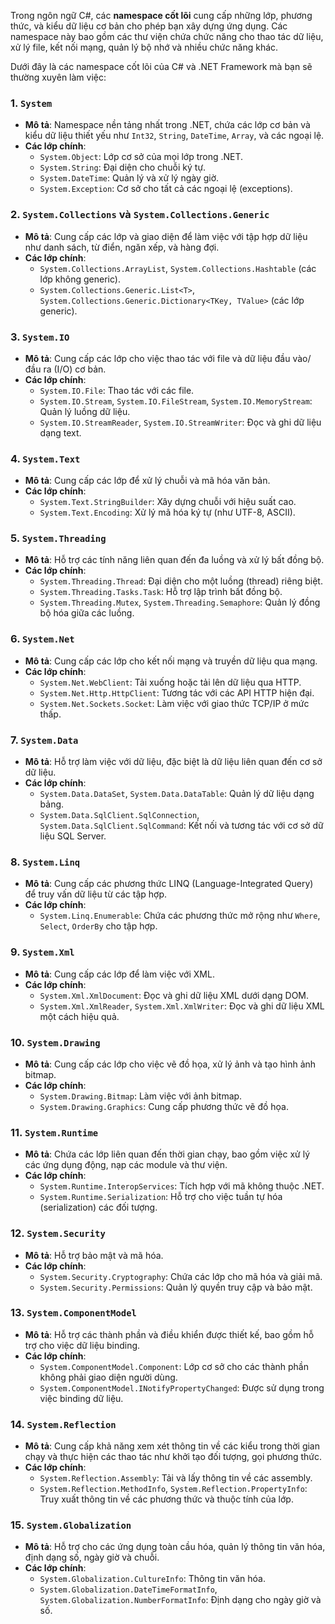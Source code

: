 Trong ngôn ngữ C#, các **namespace cốt lõi** cung cấp những lớp, phương thức, và kiểu dữ liệu cơ bản cho phép bạn xây dựng ứng dụng. Các namespace này bao gồm các thư viện chứa chức năng cho thao tác dữ liệu, xử lý file, kết nối mạng, quản lý bộ nhớ và nhiều chức năng khác.

Dưới đây là các namespace cốt lõi của C# và .NET Framework mà bạn sẽ thường xuyên làm việc:

### 1. `System`

- **Mô tả**: Namespace nền tảng nhất trong .NET, chứa các lớp cơ bản và kiểu dữ liệu thiết yếu như `Int32`, `String`, `DateTime`, `Array`, và các ngoại lệ.
- **Các lớp chính**:
  - `System.Object`: Lớp cơ sở của mọi lớp trong .NET.
  - `System.String`: Đại diện cho chuỗi ký tự.
  - `System.DateTime`: Quản lý và xử lý ngày giờ.
  - `System.Exception`: Cơ sở cho tất cả các ngoại lệ (exceptions).

### 2. `System.Collections` và `System.Collections.Generic`

- **Mô tả**: Cung cấp các lớp và giao diện để làm việc với tập hợp dữ liệu như danh sách, từ điển, ngăn xếp, và hàng đợi.
- **Các lớp chính**:
  - `System.Collections.ArrayList`, `System.Collections.Hashtable` (các lớp không generic).
  - `System.Collections.Generic.List<T>`, `System.Collections.Generic.Dictionary<TKey, TValue>` (các lớp generic).

### 3. `System.IO`

- **Mô tả**: Cung cấp các lớp cho việc thao tác với file và dữ liệu đầu vào/đầu ra (I/O) cơ bản.
- **Các lớp chính**:
  - `System.IO.File`: Thao tác với các file.
  - `System.IO.Stream`, `System.IO.FileStream`, `System.IO.MemoryStream`: Quản lý luồng dữ liệu.
  - `System.IO.StreamReader`, `System.IO.StreamWriter`: Đọc và ghi dữ liệu dạng text.

### 4. `System.Text`

- **Mô tả**: Cung cấp các lớp để xử lý chuỗi và mã hóa văn bản.
- **Các lớp chính**:
  - `System.Text.StringBuilder`: Xây dựng chuỗi với hiệu suất cao.
  - `System.Text.Encoding`: Xử lý mã hóa ký tự (như UTF-8, ASCII).

### 5. `System.Threading`

- **Mô tả**: Hỗ trợ các tính năng liên quan đến đa luồng và xử lý bất đồng bộ.
- **Các lớp chính**:
  - `System.Threading.Thread`: Đại diện cho một luồng (thread) riêng biệt.
  - `System.Threading.Tasks.Task`: Hỗ trợ lập trình bất đồng bộ.
  - `System.Threading.Mutex`, `System.Threading.Semaphore`: Quản lý đồng bộ hóa giữa các luồng.

### 6. `System.Net`

- **Mô tả**: Cung cấp các lớp cho kết nối mạng và truyền dữ liệu qua mạng.
- **Các lớp chính**:
  - `System.Net.WebClient`: Tải xuống hoặc tải lên dữ liệu qua HTTP.
  - `System.Net.Http.HttpClient`: Tương tác với các API HTTP hiện đại.
  - `System.Net.Sockets.Socket`: Làm việc với giao thức TCP/IP ở mức thấp.

### 7. `System.Data`

- **Mô tả**: Hỗ trợ làm việc với dữ liệu, đặc biệt là dữ liệu liên quan đến cơ sở dữ liệu.
- **Các lớp chính**:
  - `System.Data.DataSet`, `System.Data.DataTable`: Quản lý dữ liệu dạng bảng.
  - `System.Data.SqlClient.SqlConnection`, `System.Data.SqlClient.SqlCommand`: Kết nối và tương tác với cơ sở dữ liệu SQL Server.

### 8. `System.Linq`

- **Mô tả**: Cung cấp các phương thức LINQ (Language-Integrated Query) để truy vấn dữ liệu từ các tập hợp.
- **Các lớp chính**:
  - `System.Linq.Enumerable`: Chứa các phương thức mở rộng như `Where`, `Select`, `OrderBy` cho tập hợp.

### 9. `System.Xml`

- **Mô tả**: Cung cấp các lớp để làm việc với XML.
- **Các lớp chính**:
  - `System.Xml.XmlDocument`: Đọc và ghi dữ liệu XML dưới dạng DOM.
  - `System.Xml.XmlReader`, `System.Xml.XmlWriter`: Đọc và ghi dữ liệu XML một cách hiệu quả.

### 10. `System.Drawing`

- **Mô tả**: Cung cấp các lớp cho việc vẽ đồ họa, xử lý ảnh và tạo hình ảnh bitmap.
- **Các lớp chính**:
  - `System.Drawing.Bitmap`: Làm việc với ảnh bitmap.
  - `System.Drawing.Graphics`: Cung cấp phương thức vẽ đồ họa.

### 11. `System.Runtime`

- **Mô tả**: Chứa các lớp liên quan đến thời gian chạy, bao gồm việc xử lý các ứng dụng động, nạp các module và thư viện.
- **Các lớp chính**:
  - `System.Runtime.InteropServices`: Tích hợp với mã không thuộc .NET.
  - `System.Runtime.Serialization`: Hỗ trợ cho việc tuần tự hóa (serialization) các đối tượng.

### 12. `System.Security`

- **Mô tả**: Hỗ trợ bảo mật và mã hóa.
- **Các lớp chính**:
  - `System.Security.Cryptography`: Chứa các lớp cho mã hóa và giải mã.
  - `System.Security.Permissions`: Quản lý quyền truy cập và bảo mật.

### 13. `System.ComponentModel`

- **Mô tả**: Hỗ trợ các thành phần và điều khiển được thiết kế, bao gồm hỗ trợ cho việc dữ liệu binding.
- **Các lớp chính**:
  - `System.ComponentModel.Component`: Lớp cơ sở cho các thành phần không phải giao diện người dùng.
  - `System.ComponentModel.INotifyPropertyChanged`: Được sử dụng trong việc binding dữ liệu.

### 14. `System.Reflection`

- **Mô tả**: Cung cấp khả năng xem xét thông tin về các kiểu trong thời gian chạy và thực hiện các thao tác như khởi tạo đối tượng, gọi phương thức.
- **Các lớp chính**:
  - `System.Reflection.Assembly`: Tải và lấy thông tin về các assembly.
  - `System.Reflection.MethodInfo`, `System.Reflection.PropertyInfo`: Truy xuất thông tin về các phương thức và thuộc tính của lớp.

### 15. `System.Globalization`

- **Mô tả**: Hỗ trợ cho các ứng dụng toàn cầu hóa, quản lý thông tin văn hóa, định dạng số, ngày giờ và chuỗi.
- **Các lớp chính**:
  - `System.Globalization.CultureInfo`: Thông tin văn hóa.
  - `System.Globalization.DateTimeFormatInfo`, `System.Globalization.NumberFormatInfo`: Định dạng cho ngày giờ và số.
